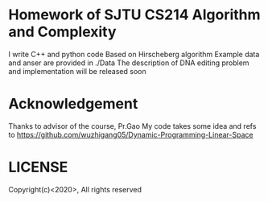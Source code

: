 # Homework of SJTU CS214 Algorithm and Complexity
I write C++ and python code 
Based on Hirscheberg algorithm
Example data and anser are provided in ./Data
The description of  DNA editing problem and implementation will be released soon
# Acknowledgement 
Thanks to advisor of the course, Pr.Gao 
My code takes some idea and refs to https://github.com/wuzhigang05/Dynamic-Programming-Linear-Space
# LICENSE
Copyright(c)<2020>, All rights reserved
